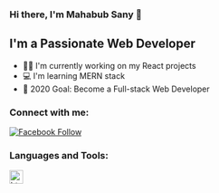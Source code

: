 ### Hi there, I'm Mahabub Sany 👋

## I'm a Passionate Web Developer 

- 👩‍💻 I'm currently working on my React projects 
- 💻 I'm learning MERN stack
- 🚧 2020 Goal: Become a Full-stack Web Developer

### Connect with me:

[![Facebook Follow](https://img.shields.io/badge/%20-Follow-black?color=14171A&labelColor=1976d2&logo=facebook&logoColor=ffffff)](https://www.facebook.com/mahabub.sunny.904) 

### Languages and Tools:
<img align="left" alt="html" width="24px" src= "https://raw.githubusercontent.com/prosany/prosany/main/images/html5.svg"/>
